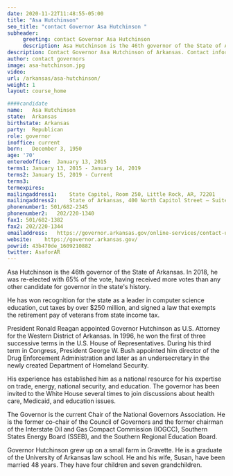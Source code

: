 ```yaml
---
date: 2020-11-22T11:48:55-05:00
title: "Asa Hutchinson"
seo_title: "contact Governor Asa Hutchinson "
subheader:
     greeting: contact Governor Asa Hutchinson 
     description: Asa Hutchinson is the 46th governor of the State of Arkansas. In 2018, he was re-elected with 65% of the vote, receiving more votes than any other candidate for governor in the state’s history. Governor Hutchinson grew up on a small farm in Gravette. He is a graduate of the University of Arkansas law school. He and his wife, Susan, have been married 47 years. They have four children and six grandchildren. President Ronald Reagan appointed Governor Hutchinson as U.S. Attorney for the Western District of Arkansas. In 1996, he won the first of three successive terms in the U.S. House of Representatives. During his third term in Congress, President George W. Bush appointed him director of the Drug Enforcement Administration and later as an undersecretary in the newly created Department of Homeland Security. His experience established him as a national resource for his expertise on trade, energy, national security, and education. The Governor is the current Vice Chair of the National Governors Association.
description: Contact Governor Asa Hutchinson of Arkansas. Contact information for Asa Hutchinson includes his email address, phone number, and mailing address.
author: contact governors
image: asa-hutchinson.jpg
video:
url: /arkansas/asa-hutchinson/
weight: 1
layout: course_home

####candidate
name:	Asa Hutchinson
state:	Arkansas
birthstate: Arkansas
party:	Republican
role: governor
inoffice: current
born:	December 3, 1950
age: '70'
enteredoffice:	January 13, 2015 
terms1: January 13, 2015 - January 14, 2019
terms2: January 15, 2019 - Current
terms3: 
termexpires:	
mailingaddress1:	State Capitol, Room 250, Little Rock, AR, 72201
mailingaddress2:	State of Arkansas, 400 North Capitol Street – Suite 365 ,Washington, DC, 20001		
phonenumber1: 501/682-2345
phonenumber2:	202/220-1340
fax1: 501/682-1382
fax2: 202/220-1344
emailaddress:	https://governor.arkansas.gov/online-services/contact-us/
website:	https://governor.arkansas.gov/
powrid: 43b470de_1609210882
twitter: AsaforAR
---
```

Asa Hutchinson is the 46th governor of the State of Arkansas. In 2018, he was re-elected with 65% of the vote, having received more votes than any other candidate for governor in the state's history.

He has won recognition for the state as a leader in computer science education, cut taxes by over $250 million, and signed a law that exempts the retirement pay of veterans from state income tax.

President Ronald Reagan appointed Governor Hutchinson as U.S. Attorney for the Western District of Arkansas. In 1996, he won the first of three successive terms in the U.S. House of Representatives. During his third term in Congress, President George W. Bush appointed him director of the Drug Enforcement Administration and later as an undersecretary in the newly created Department of Homeland Security.

His experience has established him as a national resource for his expertise on trade, energy, national security, and education. The governor has been invited to the White House several times to join discussions about health care, Medicaid, and education issues.

The Governor is the current Chair of the National Governors Association. He is the former co-chair of the Council of Governors and the former chairman of the Interstate Oil and Gas Compact Commission (IOGCC), Southern States Energy Board (SSEB), and the Southern Regional Education Board.

Governor Hutchinson grew up on a small farm in Gravette. He is a graduate of the University of Arkansas law school. He and his wife, Susan, have been married 48 years. They have four children and seven grandchildren.


